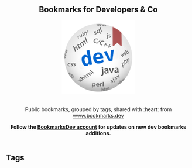 <div align="center">
    <h2>Bookmarks for Developers & Co</h2>
	<img width="200" height="200" src="images/bookmarks.dev-logo-md.png" alt="Dev Bookmarks">
	<br>
</div>

<br>
<p align="center">
Public bookmarks, grouped by tags, shared with :heart: from <a href="https://www.bookmarks.dev" target="_blank">www.bookmarks.dev</a>
</p>

<div align="center">
	<b>Follow the <a href="https://twitter.com/BookmarksDev">BookmarksDev account</a> for updates on new dev bookmarks additions.</b>
</div>

<br>

## Tags
